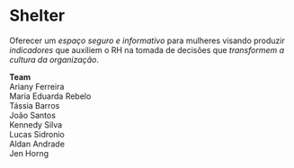 # Shelter

Oferecer um _espaço seguro e informativo_ para mulheres visando produzir _indicadores_ que auxiliem o RH na tomada de decisões que _transformem a cultura da organização_.

<b>Team</b><br>
Ariany Ferreira<br>
Maria Eduarda Rebelo<br>
Tássia Barros<br>
João Santos<br>
Kennedy Silva<br>
Lucas Sidronio<br>
Aldan Andrade<br>
Jen Horng<br>
